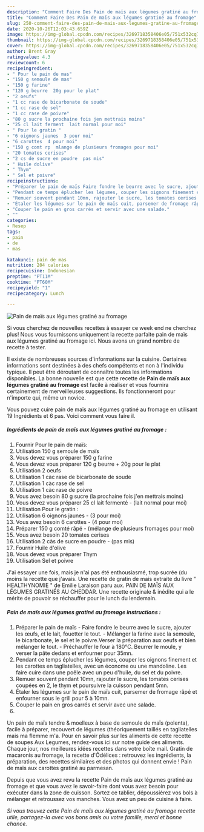 ```yaml
---
description: "Comment Faire Des Pain de maïs aux légumes gratiné au fromage"
title: "Comment Faire Des Pain de maïs aux légumes gratiné au fromage"
slug: 250-comment-faire-des-pain-de-mais-aux-legumes-gratine-au-fromage
date: 2020-10-26T12:03:43.659Z
image: https://img-global.cpcdn.com/recipes/3269718358406e05/751x532cq70/pain-de-mais-aux-legumes-gratine-au-fromage-photo-principale-de-la-recette.jpg
thumbnail: https://img-global.cpcdn.com/recipes/3269718358406e05/751x532cq70/pain-de-mais-aux-legumes-gratine-au-fromage-photo-principale-de-la-recette.jpg
cover: https://img-global.cpcdn.com/recipes/3269718358406e05/751x532cq70/pain-de-mais-aux-legumes-gratine-au-fromage-photo-principale-de-la-recette.jpg
author: Brent Gray
ratingvalue: 4.3
reviewcount: 6
recipeingredient:
- " Pour le pain de mas"
- "150 g semoule de mas"
- "150 g farine"
- "120 g beurre  20g pour le plat"
- "2 oeufs"
- "1 cc rase de bicarbonate de soude"
- "1 cc rase de sel"
- "1 cc rase de poivre"
- "80 g sucre la prochaine fois jen mettrais moins"
- "25 cl lait ferment  lait normal pour moi"
- " Pour le gratin "
- "6 oignons jaunes  3 pour moi"
- "6 carottes  4 pour moi"
- "150 g comt rp  mlange de plusieurs fromages pour moi"
- "20 tomates cerises"
- "2 cs de sucre en poudre  pas mis"
- " Huile dolive"
- " Thym"
- " Sel et poivre"
recipeinstructions:
- "Préparer le pain de maïs Faire fondre le beurre avec le sucre, ajouter les œufs, et le lait, fouetter le tout. Mélanger la farine avec la semoule, le bicarbonate, le sel et le poivre.Verser la préparation aux oeufs et bien mélanger le tout. Préchauffer le four à 180°C. Beurrer le moule, y verser la pâte dedans et enfourner pour 35mn."
- "Pendant ce temps éplucher les légumes, couper les oignons finement et les carottes en tagliatelles, avec un économe ou une mandoline. Les faire cuire dans une poêle avec un peu d&#39;huile, du sel et du poivre."
- "Remuer souvent pendant 10mn, rajouter le sucre, les tomates cerises coupées en 2, le thym et poursuivre la cuisson pendant 5mn."
- "Étaler les légumes sur le pain de maïs cuit, parsemer de fromage râpé et enfourner sous le grill pour 5 à 10mn."
- "Couper le pain en gros carrés et servir avec une salade."
- ""
categories:
- Resep
tags:
- pain
- de
- mas

katakunci: pain de mas 
nutrition: 204 calories
recipecuisine: Indonesian
preptime: "PT11M"
cooktime: "PT60M"
recipeyield: "1"
recipecategory: Lunch

---
```



![Pain de maïs aux légumes gratiné au fromage](https://img-global.cpcdn.com/recipes/3269718358406e05/751x532cq70/pain-de-mais-aux-legumes-gratine-au-fromage-photo-principale-de-la-recette.jpg)

Si vous cherchez de nouvelles recettes à essayer ce week end ne cherchez plus! Nous vous fournissons uniquement la recette parfaite pain de maïs aux légumes gratiné au fromage ici. Nous avons un grand nombre de recette à tester.

Il existe de nombreuses sources d'informations sur la cuisine. Certaines informations sont destinées à des chefs compétents et non à l'individu typique. Il peut être déroutant de connaître toutes les informations disponibles. La bonne nouvelle est que cette recette de <strong> Pain de maïs aux légumes gratiné au fromage </strong> est facile à réaliser et vous fournira certainement de merveilleuses suggestions. Ils fonctionneront pour n'importe qui, même un novice.

<!--inarticleads1-->

Vous pouvez cuire pain de maïs aux légumes gratiné au fromage en utilisant 19 Ingrédients et 6 pas. Voici comment vous faire il.

##### Ingrédients de pain de maïs aux légumes gratiné au fromage :

1. Fournir  Pour le pain de maïs:
1. Utilisation 150 g semoule de maïs
1. Vous devez vous préparer 150 g farine
1. Vous devez vous préparer 120 g beurre + 20g pour le plat
1. Utilisation 2 oeufs
1. Utilisation 1 càc rase de bicarbonate de soude
1. Utilisation 1 càc rase de sel
1. Utilisation 1 càc rase de poivre
1. Vous avez besoin 80 g sucre (la prochaine fois j&#39;en mettrais moins)
1. Vous devez vous préparer 25 cl lait fermenté - (lait normal pour moi)
1. Utilisation  Pour le gratin :
1. Utilisation 6 oignons jaunes - (3 pour moi)
1. Vous avez besoin 6 carottes - (4 pour moi)
1. Préparer 150 g comté râpé - (mélange de plusieurs fromages pour moi)
1. Vous avez besoin 20 tomates cerises
1. Utilisation 2 càs de sucre en poudre - (pas mis)
1. Fournir  Huile d&#39;olive
1. Vous devez vous préparer  Thym
1. Utilisation  Sel et poivre


J&#39;ai essayer une fois, mais je n&#39;ai pas été enthousiasmé, trop sucrée (du moins la recette que j&#39;avais. Une recette de gratin de mais extraite du livre &#34; HEALTHYNOMIE &#34; de Emilie Laraison paru aux. PAIN DE MAÏS AUX LÉGUMES GRATINÉS AU CHEDDAR. Une recette originale &amp; inédite qui a le mérite de pouvoir se réchauffer pour le lunch du lendemain. 

<!--inarticleads2-->

##### Pain de maïs aux légumes gratiné au fromage instructions :

1. Préparer le pain de maïs - Faire fondre le beurre avec le sucre, ajouter les œufs, et le lait, fouetter le tout. - Mélanger la farine avec la semoule, le bicarbonate, le sel et le poivre.Verser la préparation aux oeufs et bien mélanger le tout. - Préchauffer le four à 180°C. Beurrer le moule, y verser la pâte dedans et enfourner pour 35mn.
1. Pendant ce temps éplucher les légumes, couper les oignons finement et les carottes en tagliatelles, avec un économe ou une mandoline. Les faire cuire dans une poêle avec un peu d&#39;huile, du sel et du poivre.
1. Remuer souvent pendant 10mn, rajouter le sucre, les tomates cerises coupées en 2, le thym et poursuivre la cuisson pendant 5mn.
1. Étaler les légumes sur le pain de maïs cuit, parsemer de fromage râpé et enfourner sous le grill pour 5 à 10mn.
1. Couper le pain en gros carrés et servir avec une salade.
1. 


Un pain de maïs tendre &amp; moelleux à base de semoule de maïs (polenta), facile à préparer, recouvert de légumes (théoriquement taillés en tagliatelles mais ma flemme m&#39;a. Pour en savoir plus sur les aliments de cette recette de soupes Aux Legumes, rendez-vous ici sur notre guide des aliments. Chaque jour, nos meilleures idées recettes dans votre boîte mail. Gratin de macaronis au fromage, la recette d&#39;Ôdélices : retrouvez les ingrédients, la préparation, des recettes similaires et des photos qui donnent envie ! Pain de maïs aux carottes gratiné au parmesan. 

<!--inarticleads1-->

<p>
Depuis que vous avez revu la recette Pain de maïs aux légumes gratiné au fromage et que vous avez le savoir-faire dont vous avez besoin pour exécuter dans la zone de cuisson. Sortez ce tablier, dépoussiérez vos bols à mélanger et retroussez vos manches. Vous avez un peu de cuisine à faire.
</p>

<p>
<i>Si vous trouvez cette Pain de maïs aux légumes gratiné au fromage recette utile, partagez-la avec vos bons amis ou votre famille, merci et bonne chance.</i>
</p>
